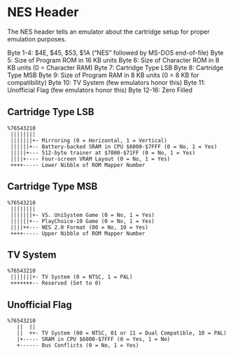 # NES Header

The NES header tells an emulator about the cartridge setup for proper emulation purposes.

Byte 1-4: $4E, $45, $53, $1A (“NES” followed by MS-DOS end-of-file)
Byte 5: Size of Program ROM in 16 KB units
Byte 6: Size of Character ROM in 8 KB units (0 = Character RAM)
Byte 7: Cartridge Type LSB
Byte 8: Cartridge Type MSB
Byte 9: Size of Program RAM in 8 KB units (0 = 8 KB for compatibility)
Byte 10: TV System (few emulators honor this)
Byte 11: Unofficial Flag (few emulators honor this)
Byte 12-16: Zero Filled

## Cartridge Type LSB

```text
%76543210
 ||||||||
 |||||||+- Mirroring (0 = Horizontal, 1 = Vertical)
 ||||||+-- Battery-backed SRAM in CPU $6000-$7FFF (0 = No, 1 = Yes)
 |||||+--- 512-byte trainer at $7000-$71FF (0 = No, 1 = Yes)
 ||||+---- Four-screen VRAM Layout (0 = No, 1 = Yes)
 ++++----- Lower Nibble of ROM Mapper Number
```

## Cartridge Type MSB

```text
%76543210
 ||||||||
 |||||||+- VS. UniSystem Game (0 = No, 1 = Yes)
 ||||||+-- PlayChoice-10 Game (0 = No, 1 = Yes)
 ||||++--- NES 2.0 Format (00 = No, 10 = Yes)
 ++++----- Upper Nibble of ROM Mapper Number
```

## TV System

```text
%76543210
 |||||||+- TV System (0 = NTSC, 1 = PAL)
 +++++++-- Reserved (Set to 0)
```

## Unofficial Flag

```text
%76543210
   ||  ||
   ||  ++- TV System (00 = NTSC, 01 or 11 = Dual Compatible, 10 = PAL)
   |+----- SRAM in CPU $6000-$7FFF (0 = Yes, 1 = No)
   +------ Bus Conflicts (0 = No, 1 = Yes)
```